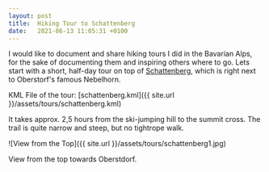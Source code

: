 ```yaml
---
layout: post
title:  Hiking Tour to Schattenberg
date:   2021-06-13 11:05:31 +0100
---
```


I would like to document and share hiking tours I did in the Bavarian Alps, for the sake of documenting them and inspiring others where to go. Lets start with a short, half-day tour on top of [Schattenberg](https://de.wikipedia.org/wiki/Schattenberg_(Allg%C3%A4uer_Alpen)), which is right next to Oberstorf's famous Nebelhorn.

KML File of the tour: [schattenberg.kml]({{ site.url }}/assets/tours/schattenberg.kml)

It takes approx. 2,5 hours from the ski-jumping hill to the summit cross. The trail is quite narrow and steep, but no tightrope walk.

![View from the Top]({{ site.url }}/assets/tours/schattenberg1.jpg)

View from the top towards Oberstdorf.